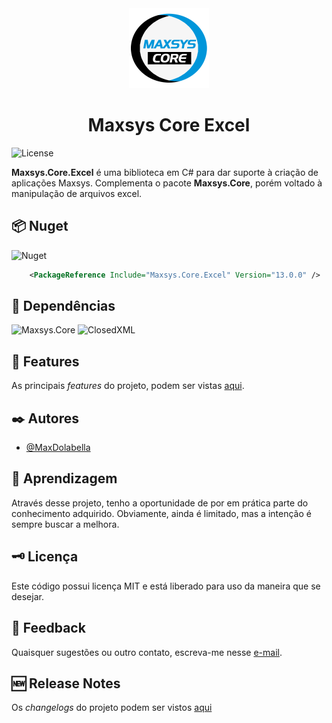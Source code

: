 <div align="center">
<img src="logo.png" alt="drawing" width="128" />
<h1>Maxsys Core Excel</h1>
</div>

![License](https://img.shields.io/github/license/maxdolabella/maxsys.core)

**Maxsys.Core.Excel** é uma biblioteca em C# para dar suporte à criação de aplicações Maxsys.
Complementa o pacote **Maxsys.Core**, porém voltado à manipulação de arquivos excel.


## :package: Nuget
![Nuget](https://img.shields.io/nuget/v/Maxsys.Core.Excel)

```xml
    <PackageReference Include="Maxsys.Core.Excel" Version="13.0.0" />
```

## :link: Dependências
![Maxsys.Core](https://img.shields.io/badge/Maxsys.Core-13.0.0-blue?style=for-the-badge&link=https%3A%2F%2Fwww.nuget.org%2Fpackages%2FMaxsys.Core)
![ClosedXML](https://img.shields.io/badge/ClosedXML-0.104.2-blue?style=for-the-badge&link=https%3A%2F%2Fwww.nuget.org%2Fpackages%2FClosedXML)

## :star2: Features
As principais *features* do projeto, podem ser vistas [aqui](FEATURES.md).

## :black_nib: Autores
- [@MaxDolabella](https://www.github.com/MaxDolabella)

## :monocle_face: Aprendizagem
Através desse projeto, tenho a oportunidade de por em prática parte do conhecimento adquirido. Obviamente, ainda é limitado, mas a intenção é sempre buscar a melhora.

## :old_key: Licença
Este código possui licença MIT e está liberado para uso da maneira que se desejar.
  
## :email: Feedback
Quaisquer sugestões ou outro contato, escreva-me nesse [e-mail](mailto:maxsystech@outlook.com?subject=Github%20contact).

## :new: Release Notes
Os *changelogs* do projeto podem ser vistos [aqui](CHANGELOGS.md)
